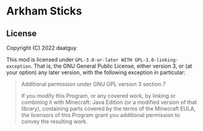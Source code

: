 # Arkham Sticks

## License

Copyright (C) 2022 daatguy

This mod is licensed under `GPL-3.0-or-later WITH GPL-3.0-linking-exception`. That is, the GNU General Public License, either version 3, or (at your option) any later version, with the following exception in particular:

> Additional permission under GNU GPL version 3 section 7
> 
> If you modify this Program, or any covered work, by linking or combining it with Minecraft: Java Edition (or a modified version of that library), containing parts covered by the terms of the Minecraft EULA, the licensors of this Program grant you additional permission to convey the resulting work.
